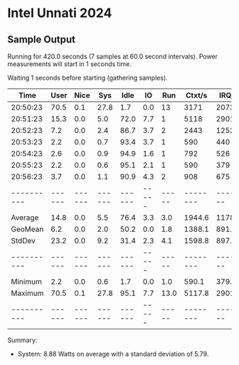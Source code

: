 # Intel Unnati 2024

## Sample Output

Running for 420.0 seconds (7 samples at 60.0 second intervals).
Power measurements will start in 1 seconds time.

Waiting 1 seconds before starting (gathering samples). 

|   Time   | User | Nice |  Sys | Idle |  IO | Run | Ctxt/s | IRQ/s | Fork | Exec | Exit | Watts |
|----------|------|------|------|------|-----|-----|--------|-------|------|------|------|-------|
| 20:50:23 | 70.5 |  0.1 | 27.8 |  1.7 | 0.0 |  13 |   3171 |  2073 |   79 |    6 |   62 | 21.98 |
| 20:51:23 | 15.3 |  0.0 |  5.0 | 72.0 | 7.7 |   1 |   5118 |  2901 |   94 |    2 |   87 | 11.64 |
| 20:52:23 |  7.2 |  0.0 |  2.4 | 86.7 | 3.7 |   2 |   2443 |  1252 |   46 |    1 |   56 |  6.97 |
| 20:53:23 |  2.2 |  0.0 |  0.7 | 93.4 | 3.7 |   1 |    590 |   440 |    4 |    0 |   14 |  5.80 |
| 20:54:23 |  2.6 |  0.0 |  0.9 | 94.9 | 1.6 |   1 |    792 |   526 |   61 |    2 |   11 |  5.34 |
| 20:55:23 |  2.2 |  0.0 |  0.6 | 95.1 | 2.1 |   1 |    590 |   379 |    4 |    0 |   54 |  4.10 |
| 20:56:23 |  3.7 |  0.0 |  1.1 | 90.9 | 4.3 |   2 |    908 |   675 |   37 |    1 |   17 |  6.32 |
|----------|------|------|------|------|-----|-----|--------|-------|------|------|------|-------|
|  Average | 14.8 |  0.0 |  5.5 | 76.4 | 3.3 | 3.0 |  1944.6| 1178.0| 46.4 |  1.7 | 43.0 |  8.88 |
| GeoMean  |  6.2 |  0.0 |  2.0 | 50.2 | 0.0 | 1.8 |  1388.1|  891.2| 27.6 |  0.0 | 33.0 |  7.57 |
|  StdDev  | 23.2 |  0.0 |  9.2 | 31.4 | 2.3 | 4.1 |  1598.8|  897.2| 32.1 |  1.9 | 27.1 |  5.79 |
|----------|------|------|------|------|-----|-----|--------|-------|------|------|------|-------|
|  Minimum |  2.2 |  0.0 |  0.6 |  1.7 | 0.0 | 1.0 |   590.1|  379.4|  4.0 |  0.0 | 11.0 |  4.10 |
|  Maximum | 70.5 |  0.1 | 27.8 | 95.1 | 7.7 |13.0 |  5117.8| 2901.0| 94.0 |  6.0 | 87.0 | 21.98 |
|----------|------|------|------|------|-----|-----|--------|-------|------|------|------|-------|

Summary:
- System: 8.88 Watts on average with a standard deviation of 5.79.

